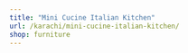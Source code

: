 ```yaml
---
title: "Mini Cucine Italian Kitchen"
url: /karachi/mini-cucine-italian-kitchen/
shop: furniture
---
```

